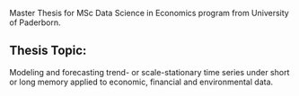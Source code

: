 Master Thesis for MSc Data Science in Economics program from University of Paderborn.

## Thesis Topic:
Modeling and forecasting trend- or scale-stationary time series under short or long memory applied to economic, financial and environmental data.
